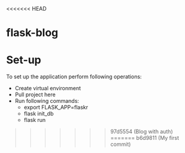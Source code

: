 <<<<<<< HEAD
# flask-blog
# Set-up
To set up the application perform following operations:  
* Create virtual environment   
* Pull project here  
* Run following commands:
    * export FLASK_APP=flaskr
    * flask init_db
    * flask run
>>>>>>> 97d5554 (Blog with auth)
=======
>>>>>>> b6d9811 (My first commit)
